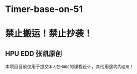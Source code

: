 # Timer-base-on-51
禁止搬运！禁止抄袭！
===================
HPU EDD 张凯原创
----------------
本项目目前仅用于提交`本人`在`MOOC`的课程设计，其他用途均为`盗用`！
